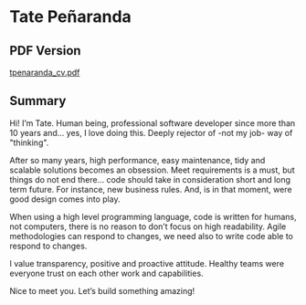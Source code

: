 # Tate Peñaranda
## PDF Version
[tpenaranda_cv.pdf](https://github.com/tpenaranda/tpenaranda_cv/raw/master/tpenaranda_cv.pdf)
## Summary
Hi! I’m Tate. Human being, professional software developer since more than 10 years and... yes, I
love doing this. Deeply rejector of -not my job- way of "thinking".

After so many years, high performance, easy maintenance, tidy and scalable solutions becomes
an obsession. Meet requirements is a must, but things do not end there... code should take in
consideration short and long term future. For instance, new business rules. And, is in that moment,
were good design comes into play.

When using a high level programming language, code is written for humans, not computers, there is
no reason to don’t focus on high readability. Agile methodologies can respond to changes, we
need also to write code able to respond to changes.

I value transparency, positive and proactive attitude. Healthy teams were everyone trust on each
other work and capabilities.

Nice to meet you.
Let’s build something amazing!
